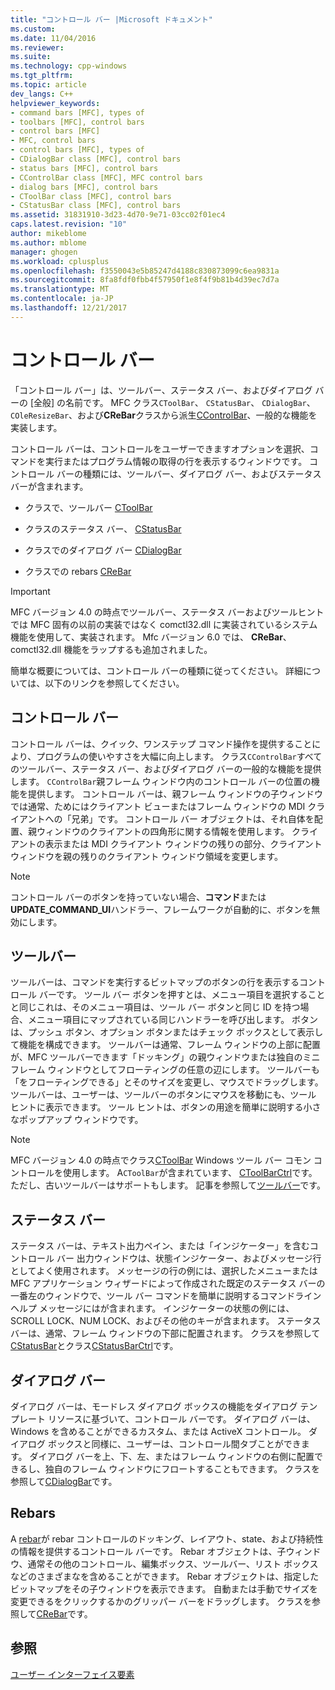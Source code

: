 ```yaml
---
title: "コントロール バー |Microsoft ドキュメント"
ms.custom: 
ms.date: 11/04/2016
ms.reviewer: 
ms.suite: 
ms.technology: cpp-windows
ms.tgt_pltfrm: 
ms.topic: article
dev_langs: C++
helpviewer_keywords:
- command bars [MFC], types of
- toolbars [MFC], control bars
- control bars [MFC]
- MFC, control bars
- control bars [MFC], types of
- CDialogBar class [MFC], control bars
- status bars [MFC], control bars
- CControlBar class [MFC], MFC control bars
- dialog bars [MFC], control bars
- CToolBar class [MFC], control bars
- CStatusBar class [MFC], control bars
ms.assetid: 31831910-3d23-4d70-9e71-03cc02f01ec4
caps.latest.revision: "10"
author: mikeblome
ms.author: mblome
manager: ghogen
ms.workload: cplusplus
ms.openlocfilehash: f3550043e5b85247d4188c830873099c6ea9831a
ms.sourcegitcommit: 8fa8fdf0fbb4f57950f1e8f4f9b81b4d39ec7d7a
ms.translationtype: MT
ms.contentlocale: ja-JP
ms.lasthandoff: 12/21/2017
---
```

# <a name="control-bars"></a>コントロール バー
「コントロール バー」は、ツールバー、ステータス バー、およびダイアログ バーの [全般] の名前です。 MFC クラス`CToolBar`、 `CStatusBar`、 `CDialogBar`、 `COleResizeBar`、および**CReBar**クラスから派生[CControlBar](../mfc/reference/ccontrolbar-class.md)、一般的な機能を実装します。  
  
 コントロール バーは、コントロールをユーザーできますオプションを選択、コマンドを実行またはプログラム情報の取得の行を表示するウィンドウです。 コントロール バーの種類には、ツールバー、ダイアログ バー、およびステータス バーが含まれます。  
  
-   クラスで、ツールバー [CToolBar](../mfc/reference/ctoolbar-class.md)  
  
-   クラスのステータス バー、 [CStatusBar](../mfc/reference/cstatusbar-class.md)  
  
-   クラスでのダイアログ バー [CDialogBar](../mfc/reference/cdialogbar-class.md)  
  
-   クラスでの rebars [CReBar](../mfc/reference/crebar-class.md)  
  
> [!IMPORTANT]
>  MFC バージョン 4.0 の時点でツールバー、ステータス バーおよびツールヒントでは MFC 固有の以前の実装ではなく comctl32.dll に実装されているシステム機能を使用して、実装されます。 Mfc バージョン 6.0 では、 **CReBar**、comctl32.dll 機能をラップするも追加されました。  
  
 簡単な概要については、コントロール バーの種類に従ってください。 詳細については、以下のリンクを参照してください。  
  
## <a name="control-bars"></a>コントロール バー  
 コントロール バーは、クイック、ワンステップ コマンド操作を提供することにより、プログラムの使いやすさを大幅に向上します。 クラス`CControlBar`すべてのツールバー、ステータス バー、およびダイアログ バーの一般的な機能を提供します。 `CControlBar`親フレーム ウィンドウ内のコントロール バーの位置の機能を提供します。 コントロール バーは、親フレーム ウィンドウの子ウィンドウでは通常、ためにはクライアント ビューまたはフレーム ウィンドウの MDI クライアントへの「兄弟」です。 コントロール バー オブジェクトは、それ自体を配置、親ウィンドウのクライアントの四角形に関する情報を使用します。 クライアントの表示または MDI クライアント ウィンドウの残りの部分、クライアント ウィンドウを親の残りのクライアント ウィンドウ領域を変更します。  
  
> [!NOTE]
>  コントロール バーのボタンを持っていない場合、**コマンド**または**UPDATE_COMMAND_UI**ハンドラー、フレームワークが自動的に、ボタンを無効にします。  
  
## <a name="toolbars"></a>ツールバー  
 ツールバーは、コマンドを実行するビットマップのボタンの行を表示するコントロール バーです。 ツール バー ボタンを押すとは、メニュー項目を選択することと同じこれは、そのメニュー項目は、ツール バー ボタンと同じ ID を持つ場合、メニュー項目にマップされている同じハンドラーを呼び出します。 ボタンは、プッシュ ボタン、オプション ボタンまたはチェック ボックスとして表示して機能を構成できます。 ツールバーは通常、フレーム ウィンドウの上部に配置が、MFC ツールバーできます「ドッキング」の親ウィンドウまたは独自のミニフレーム ウィンドウとしてフローティングの任意の辺にします。 ツールバーも「をフローティングできる」とそのサイズを変更し、マウスでドラッグします。 ツールバーは、ユーザーは、ツールバーのボタンにマウスを移動にも、ツール ヒントに表示できます。 ツール ヒントは、ボタンの用途を簡単に説明する小さなポップアップ ウィンドウです。  
  
> [!NOTE]
>  MFC バージョン 4.0 の時点でクラス[CToolBar](../mfc/reference/ctoolbar-class.md) Windows ツール バー コモン コントロールを使用します。 A`CToolBar`が含まれています、 [CToolBarCtrl](../mfc/reference/ctoolbarctrl-class.md)です。 ただし、古いツールバーはサポートもします。 記事を参照して[ツールバー](../mfc/mfc-toolbar-implementation.md)です。  
  
## <a name="status-bars"></a>ステータス バー  
 ステータス バーは、テキスト出力ペイン、または「インジケーター」を含むコントロール バー 出力ウィンドウは、状態インジケーター、およびメッセージ行としてよく使用されます。 メッセージの行の例には、選択したメニューまたは MFC アプリケーション ウィザードによって作成された既定のステータス バーの一番左のウィンドウで、ツール バー コマンドを簡単に説明するコマンドライン ヘルプ メッセージにはが含まれます。 インジケーターの状態の例には、SCROLL LOCK、NUM LOCK、およびその他のキーが含まれます。 ステータス バーは、通常、フレーム ウィンドウの下部に配置されます。 クラスを参照して[CStatusBar](../mfc/reference/cstatusbar-class.md)とクラス[CStatusBarCtrl](../mfc/reference/cstatusbarctrl-class.md)です。  
  
## <a name="dialog-bars"></a>ダイアログ バー  
 ダイアログ バーは、モードレス ダイアログ ボックスの機能をダイアログ テンプレート リソースに基づいて、コントロール バーです。 ダイアログ バーは、Windows を含めることができるカスタム、または ActiveX コントロール。 ダイアログ ボックスと同様に、ユーザーは、コントロール間タブことができます。 ダイアログ バーを上、下、左、またはフレーム ウィンドウの右側に配置できるし、独自のフレーム ウィンドウにフロートすることもできます。 クラスを参照して[CDialogBar](../mfc/reference/cdialogbar-class.md)です。  
  
## <a name="rebars"></a>Rebars  
 A [rebar](../mfc/using-crebarctrl.md)が rebar コントロールのドッキング、レイアウト、state、および持続性の情報を提供するコントロール バーです。 Rebar オブジェクトは、子ウィンドウ、通常その他のコントロール、編集ボックス、ツールバー、リスト ボックスなどのさまざまなを含めることができます。 Rebar オブジェクトは、指定したビットマップをその子ウィンドウを表示できます。 自動または手動でサイズを変更できるをクリックするかのグリッパー バーをドラッグします。 クラスを参照して[CReBar](../mfc/reference/crebar-class.md)です。  
  
## <a name="see-also"></a>参照  
 [ユーザー インターフェイス要素](../mfc/user-interface-elements-mfc.md)
